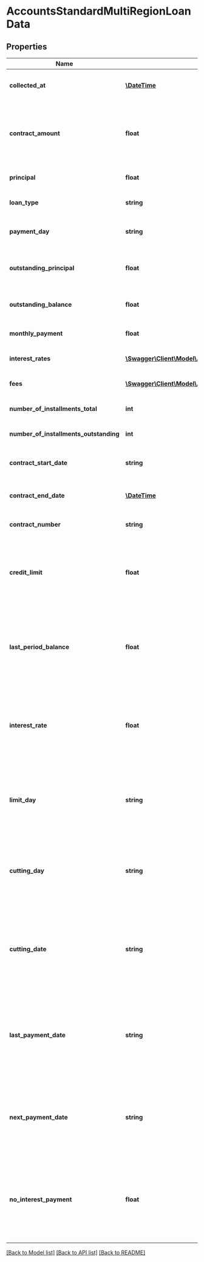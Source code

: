 # AccountsStandardMultiRegionLoanData

## Properties
Name | Type | Description | Notes
------------ | ------------- | ------------- | -------------
**collected_at** | [**\DateTime**](\DateTime.md) | The ISO-8601 timestamp when the data point was collected. | 
**contract_amount** | **float** | The initial total loan amount, calculated by the institution, when the contract was signed. This amount includes the principal + interest + taxes + fees. | [optional] 
**principal** | **float** | Total amount of the loan (the amount the user receives). | 
**loan_type** | **string** | The type of the loan, according to the institution. | [optional] 
**payment_day** | **string** | The day of the month by which the owner needs to pay the loan (&#x60;DD&#x60;). | [optional] 
**outstanding_principal** | **float** | Outstanding loan amount, that is, how much remains to pay on the principal (not including interest). | [optional] 
**outstanding_balance** | **float** | The amount remaining to pay in total, including interest. | 
**monthly_payment** | **float** | The recurrent monthly payment, if applicable. | 
**interest_rates** | [**\Swagger\Client\Model\AccountsStandardMultiRegionLoanDataInterestRates[]**](AccountsStandardMultiRegionLoanDataInterestRates.md) | Breakdown of the interest applied to the loan. | 
**fees** | [**\Swagger\Client\Model\AccountsStandardMultiRegionLoanDataFees[]**](AccountsStandardMultiRegionLoanDataFees.md) | Breakdown of the fees applied to the loan. | [optional] 
**number_of_installments_total** | **int** | The total number of installments required to pay the loan. | [optional] 
**number_of_installments_outstanding** | **int** | The number of installments left to pay. | [optional] 
**contract_start_date** | **string** | The date when the loan contract was signed , in &#x60;YYYY-MM-DD&#x60; format. | [optional] 
**contract_end_date** | [**\DateTime**](\DateTime.md) | The date when the loan is expected to be completed, in &#x60;YYYY-MM-DD&#x60; format. | [optional] 
**contract_number** | **string** | The contract number of the loan, as given by the institution. | [optional] 
**credit_limit** | **float** | *This field has been deprecated. For more information regarding Belvo and deprecation, see our [Deprecated fields](https://developers.belvo.com/reference/using-the-api-reference#%EF%B8%8F-deprecated-fields) explanation.*  Please see &#x60;principal&#x60; instead. | [optional] 
**last_period_balance** | **float** | *This field has been deprecated. For more information regarding Belvo and deprecation, see our [Deprecated fields](https://developers.belvo.com/reference/using-the-api-reference#%EF%B8%8F-deprecated-fields) explanation.*  Please see &#x60;outstanding_balance&#x60; instead. | [optional] 
**interest_rate** | **float** | *This field has been deprecated. For more information regarding Belvo and deprecation, see our [Deprecated fields](https://developers.belvo.com/reference/using-the-api-reference#%EF%B8%8F-deprecated-fields) explanation.*  Please see the &#x60;interest_rates&#x60; object instead. | [optional] 
**limit_day** | **string** | *This field has been deprecated. For more information regarding Belvo and deprecation, see our [Deprecated fields](https://developers.belvo.com/reference/using-the-api-reference#%EF%B8%8F-deprecated-fields) explanation.*  Please see &#x60;payment_day&#x60; instead. | [optional] 
**cutting_day** | **string** | *This field has been deprecated. For more information regarding Belvo and deprecation, see our [Deprecated fields](https://developers.belvo.com/reference/using-the-api-reference#%EF%B8%8F-deprecated-fields) explanation.*  The closing day of the month for the loan. | [optional] 
**cutting_date** | **string** | *This field has been deprecated. For more information regarding Belvo and deprecation, see our [Deprecated fields](https://developers.belvo.com/reference/using-the-api-reference#%EF%B8%8F-deprecated-fields) explanation.*  The closing date of the loan period, in &#x60;YYYY-MM-DD&#x60; format. | [optional] 
**last_payment_date** | **string** | *This field has been deprecated. For more information regarding Belvo and deprecation, see our [Deprecated fields](https://developers.belvo.com/reference/using-the-api-reference#%EF%B8%8F-deprecated-fields) explanation.*  The date when the last loan payment was made, in &#x60;YYYY-MM-DD&#x60; format. | [optional] 
**next_payment_date** | **string** | *This field has been deprecated. For more information regarding Belvo and deprecation, see our [Deprecated fields](https://developers.belvo.com/reference/using-the-api-reference#%EF%B8%8F-deprecated-fields) explanation.*  Please use &#x60;payment_day&#x60; instead, in &#x60;YYYY-MM-DD&#x60; format. | [optional] 
**no_interest_payment** | **float** | *This field has been deprecated. For more information regarding Belvo and deprecation, see our [Deprecated fields](https://developers.belvo.com/reference/using-the-api-reference#%EF%B8%8F-deprecated-fields) explanation.*  The minimum amount required to pay to avoid generating interest. | [optional] 

[[Back to Model list]](../../README.md#documentation-for-models) [[Back to API list]](../../README.md#documentation-for-api-endpoints) [[Back to README]](../../README.md)

